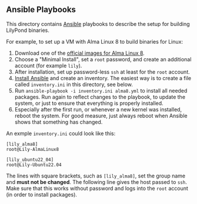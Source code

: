 Ansible Playbooks
-----------------

This directory contains [Ansible](https://www.ansible.com/) playbooks to describe the setup for building LilyPond binaries.

For example, to set up a VM with Alma Linux 8 to build binaries for Linux:
1. Download one of the [official images for Alma Linux 8](https://almalinux.org/get-almalinux/).
2. Choose a "Minimal Install", set a `root` password, and create an additional account (for example `lily`).
3. After installation, set up password-less `ssh` at least for the `root` account.
4. [Install Ansible](https://docs.ansible.com/ansible/latest/installation_guide/index.html) and create an inventory.
   The easiest way is to create a file called `inventory.ini` in this directory, see below.
5. Run `ansible-playbook -i inventory.ini alma8.yml` to install all needed packages.
   Run again to reflect changes to the playbook, to update the system, or just to ensure that everything is properly installed.
6. Especially after the first run, or whenever a new kernel was installed, reboot the system.
   For good measure, just always reboot when Ansible shows that something has changed.

An exmple `inventory.ini` could look like this:
```
[lily_alma8]
root@Lily-AlmaLinux8

[lily_ubuntu22_04]
root@Lily-Ubuntu22.04
```

The lines with square brackets, such as `[lily_alma8]`, set the group name and **must not be changed**.
The following line gives the host passed to `ssh`.
Make sure that this works without password and logs into the `root` account (in order to install packages).
